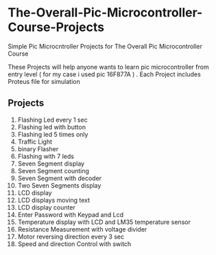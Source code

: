 # The-Overall-Pic-Microcontroller-Course-Projects
Simple Pic Microcntroller Projects for The Overall Pic Microcontroller Course 


These Projects will help anyone wants to learn pic microcontroller from entry level ( for my case i used pic 16F877A ) . Each Project includes Proteus file for simulation

## Projects 
01. Flashing Led every 1 sec 
02. Flashing led with button 
03. Flashing led 5 times only
04. Traffic Light 
05. binary Flasher
06. Flashing with 7 leds 
07. Seven Segment display
08. Seven Segment counting 
09. Seven Segment with decoder
10. Two Seven Segments display
11. LCD display 
12. LCD displays moving text 
13. LCD display counter
14. Enter Password with Keypad and Lcd
15. Temperature display with LCD and LM35 temperature sensor 
16. Resistance Measurement with voltage divider
17. Motor reversing direction every 3 sec 
18. Speed and direction Control with switch 
